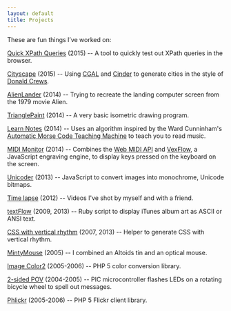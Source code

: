 ```yaml
---
layout: default
title: Projects
---
```

These are fun things I’ve worked on:

[Quick XPath Queries](/tools/xpath/) (2015) -- A tool to quickly test out XPath
queries in the browser.

[Cityscape](https://github.com/drewish/Cityscape) (2015) -- Using [CGAL](http://www.cgal.org/)
and [Cinder](http://libcinder.org/) to generate cities in the style of [Donald
Crews](http://www.amazon.com/Flying-Donald-Crews/dp/0688092357).

[AlienLander](https://github.com/drewish/AlienLander) (2014) -- Trying to
recreate the landing computer screen from the 1979 movie Alien.

[TrianglePaint](https://github.com/drewish/TrianglePaint) (2014) -- A very basic
isometric drawing program.

[Learn Notes](/projects/notes) (2014) -- Uses an algorithm inspired by the Ward
Cunninham's [Automatic Morse Code Teaching Machine](http://c2.com/morse/) to
teach you to read music.

[MIDI Monitor](/projects/midi-monitor) (2014) -- Combines the [Web MIDI API](http://www.w3.org/TR/webmidi/)
and [VexFlow](http://www.vexflow.com/docs/tutorial.html), a JavaScript engraving
engine, to display keys pressed on the keyboard on the screen.

[Unicoder](/projects/unicoder) (2013) -- JavaScript to convert images into
monochrome, Unicode bitmaps.

[Time lapse](/projects/time-lapse/) (2012) -- Videos I've shot by myself and
with a friend.

[textFlow](/projects/textFlow/) (2009, 2013) -- Ruby script to display iTunes album art as
ASCII or ANSI text.

[CSS with vertical rhythm](/tools/vertical-rhythm/) (2007, 2013) -- Helper to
generate CSS with vertical rhythm.

[MintyMouse](https://www.flickr.com/photos/drewish/sets/72157649736835306/) (2005) --
I combined an Altoids tin and an optical mouse.

[Image Color2](/projects/pear/Image_Color2) (2005-2006) -- PHP 5 color
conversion library.

[2-sided POV](/projects/2-sided-pov/) (2004-2005) -- PIC microcontroller flashes
LEDs on a rotating bicycle wheel to spell out messages.

[Phlickr](/projects/phlickr/) (2005-2006) -- PHP 5 Flickr client library.

